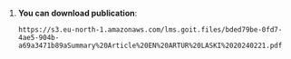 1. **You can download publication**: 
   ```
   https://s3.eu-north-1.amazonaws.com/lms.goit.files/bded79be-0fd7-4ae5-904b-a69a3471b89aSummary%20Article%20EN%20ARTUR%20LASKI%2020240221.pdf
   ```